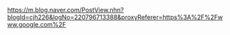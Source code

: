 https://m.blog.naver.com/PostView.nhn?blogId=cjh226&logNo=220796713388&proxyReferer=https%3A%2F%2Fwww.google.com%2F